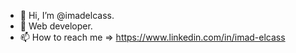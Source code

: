 - 👋 Hi, I’m @imadelcass.
- 👀 Web developer.
- 📫 How to reach me => https://www.linkedin.com/in/imad-elcass
